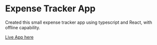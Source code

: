# Expense Tracker App

Created this small expense tracker app using typescript and React, with offline capability.

[Live App here]("")
